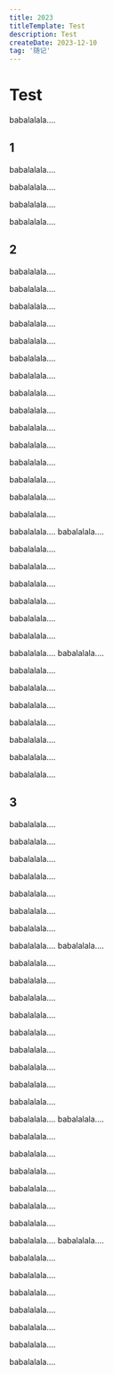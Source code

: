 ```yaml
---
title: 2023
titleTemplate: Test
description: Test
createDate: 2023-12-10
tag: '随记'
---
```


# Test

babalalala....

## 1
babalalala....


babalalala....

babalalala....

babalalala....

## 2

babalalala....


babalalala....

babalalala....

babalalala....


babalalala....


babalalala....

babalalala....

babalalala....

babalalala....


babalalala....

babalalala....

babalalala....


babalalala....


babalalala....

babalalala....

babalalala....
babalalala....


babalalala....

babalalala....

babalalala....


babalalala....


babalalala....

babalalala....

babalalala....
babalalala....


babalalala....

babalalala....

babalalala....


babalalala....


babalalala....

babalalala....

babalalala....

## 3

babalalala....


babalalala....

babalalala....

babalalala....


babalalala....


babalalala....

babalalala....

babalalala....
babalalala....


babalalala....

babalalala....

babalalala....


babalalala....


babalalala....

babalalala....

babalalala....

babalalala....

babalalala....

babalalala....
babalalala....


babalalala....

babalalala....

babalalala....


babalalala....


babalalala....

babalalala....

babalalala....
babalalala....


babalalala....

babalalala....

babalalala....


babalalala....


babalalala....

babalalala....

babalalala....
